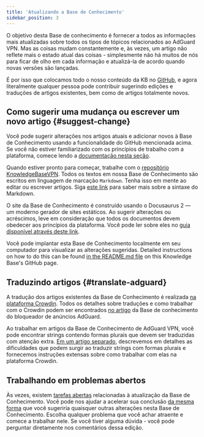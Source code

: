 ```yaml
---
title: 'Atualizando a Base de Conhecimento'
sidebar_position: 3
---
```


O objetivo desta Base de conhecimento é fornecer a todos as informações mais atualizadas sobre todos os tipos de tópicos relacionados ao AdGuard VPN. Mas as coisas mudam constantemente e, às vezes, um artigo não reflete mais o estado atual das coisas - simplesmente não há muitos de nós para ficar de olho em cada informação e atualizá-la de acordo quando novas versões são lançadas.

É por isso que colocamos todo o nosso conteúdo da KB no [GitHub](https://github.com/AdguardTeam/KnowledgeBaseVPN), e agora literalmente qualquer pessoa pode contribuir sugerindo edições e traduções de artigos existentes, bem como de artigos totalmente novos.

## Como sugerir uma mudança ou escrever um novo artigo {#suggest-change}

Você pode sugerir alterações nos artigos atuais e adicionar novos à Base de Conhecimento usando a funcionalidade do GitHub mencionada acima. Se você não estiver familiarizado com os princípios de trabalho com a plataforma, comece lendo a [documentação nesta seção](https://docs.github.com/en).

Quando estiver pronto para começar, trabalhe com o [repositório KnowledgeBaseVPN](https://github.com/AdguardTeam/KnowledgeBaseVPN). Todos os textos em nossa Base de Conhecimento são escritos em linguagem de marcação `Markdown`. Tenha isso em mente ao editar ou escrever artigos. Siga [este link](https://docs.github.com/en/get-started/writing-on-github/getting-started-with-writing-and-formatting-on-github/basic-writing-and-formatting-syntax) para saber mais sobre a sintaxe do Markdown.

O site da Base de Conhecimento é construído usando o Docusaurus 2 — um moderno gerador de sites estáticos. Ao sugerir alterações ou acréscimos, leve em consideração que todos os documentos devem obedecer aos princípios da plataforma. Você pode ler sobre eles no [guia disponível através deste link](https://docusaurus.io/docs/category/guides).

Você pode implantar esta Base de Conhecimento localmente em seu computador para visualizar as alterações sugeridas. Detailed instructions on how to do this can be found [in the README.md file](https://github.com/AdguardTeam/KnowledgeBaseVPN/blob/main/README) on this Knowledge Base's GitHub page.

## Traduzindo artigos {#translate-adguard}

A tradução dos artigos existentes da Base de Conhecimento é realizada [na plataforma Crowdin](https://crowdin.com/project/adguard-vpn-knowledge-base). Todos os detalhes sobre traduções e como trabalhar com o Crowdin podem ser encontrados [no artigo](https://adguard.com/kb/miscellaneous/contribute/translate/program/) da Base de conhecimento do bloqueador de anúncios AdGuard.

Ao trabalhar em artigos da Base de Conhecimento de AdGuard VPN, você pode encontrar strings contendo formas plurais que devem ser traduzidas com atenção extra. [Em um artigo separado](https://adguard.com/kb/miscellaneous/contribute/translate/plural-forms/), descrevemos em detalhes as dificuldades que podem surgir ao traduzir strings com formas plurais e fornecemos instruções extensas sobre como trabalhar com elas na plataforma Crowdin.

## Trabalhando em problemas abertos

Às vezes, existem [tarefas abertas](https://github.com/AdguardTeam/KnowledgeBaseVPN/issues/) relacionadas à atualização da Base de Conhecimento. Você pode nos ajudar a acelerar sua conclusão [da mesma forma](#suggest-change) que você sugeriria quaisquer outras alterações nesta Base de Conhecimento. Escolha qualquer problema que você achar atraente e comece a trabalhar nele. Se você tiver alguma dúvida - você pode perguntar diretamente nos comentários dessa edição.
